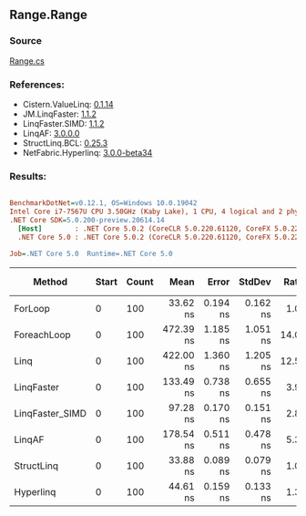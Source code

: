 ﻿## Range.Range

### Source
[Range.cs](../LinqBenchmarks/Range/Range.cs)

### References:
- Cistern.ValueLinq: [0.1.14](https://www.nuget.org/packages/Cistern.ValueLinq/0.1.14)
- JM.LinqFaster: [1.1.2](https://www.nuget.org/packages/JM.LinqFaster/1.1.2)
- LinqFaster.SIMD: [1.1.2](https://www.nuget.org/packages/LinqFaster.SIMD/1.0.3)
- LinqAF: [3.0.0.0](https://www.nuget.org/packages/LinqAF/3.0.0.0)
- StructLinq.BCL: [0.25.3](https://www.nuget.org/packages/StructLinq.BCL/0.25.3)
- NetFabric.Hyperlinq: [3.0.0-beta34](https://www.nuget.org/packages/NetFabric.Hyperlinq/3.0.0-beta34)

### Results:
``` ini

BenchmarkDotNet=v0.12.1, OS=Windows 10.0.19042
Intel Core i7-7567U CPU 3.50GHz (Kaby Lake), 1 CPU, 4 logical and 2 physical cores
.NET Core SDK=5.0.200-preview.20614.14
  [Host]        : .NET Core 5.0.2 (CoreCLR 5.0.220.61120, CoreFX 5.0.220.61120), X64 RyuJIT
  .NET Core 5.0 : .NET Core 5.0.2 (CoreCLR 5.0.220.61120, CoreFX 5.0.220.61120), X64 RyuJIT

Job=.NET Core 5.0  Runtime=.NET Core 5.0  

```
|          Method | Start | Count |      Mean |    Error |   StdDev | Ratio | RatioSD |  Gen 0 | Gen 1 | Gen 2 | Allocated |
|---------------- |------ |------ |----------:|---------:|---------:|------:|--------:|-------:|------:|------:|----------:|
|         ForLoop |     0 |   100 |  33.62 ns | 0.194 ns | 0.162 ns |  1.00 |    0.00 |      - |     - |     - |         - |
|     ForeachLoop |     0 |   100 | 472.39 ns | 1.185 ns | 1.051 ns | 14.05 |    0.08 | 0.0267 |     - |     - |      56 B |
|            Linq |     0 |   100 | 422.00 ns | 1.360 ns | 1.205 ns | 12.56 |    0.05 | 0.0191 |     - |     - |      40 B |
|      LinqFaster |     0 |   100 | 133.49 ns | 0.738 ns | 0.655 ns |  3.97 |    0.02 | 0.2027 |     - |     - |     424 B |
| LinqFaster_SIMD |     0 |   100 |  97.28 ns | 0.170 ns | 0.151 ns |  2.89 |    0.01 | 0.2027 |     - |     - |     424 B |
|          LinqAF |     0 |   100 | 178.54 ns | 0.511 ns | 0.478 ns |  5.31 |    0.02 |      - |     - |     - |         - |
|      StructLinq |     0 |   100 |  33.88 ns | 0.089 ns | 0.079 ns |  1.01 |    0.01 |      - |     - |     - |         - |
|       Hyperlinq |     0 |   100 |  44.61 ns | 0.159 ns | 0.133 ns |  1.33 |    0.01 |      - |     - |     - |         - |
